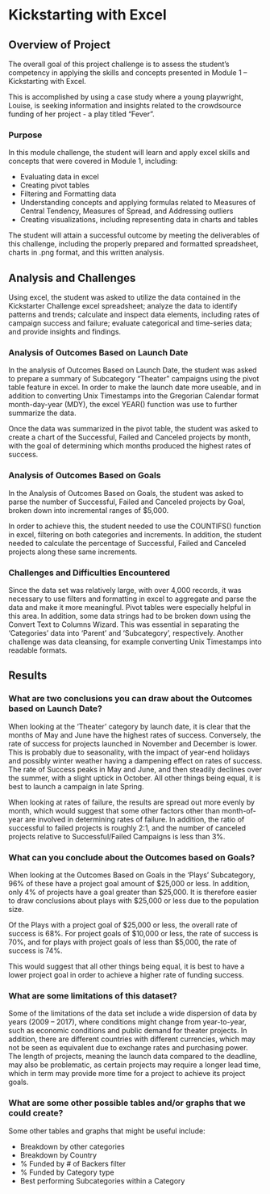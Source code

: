 
# Kickstarting with Excel

## Overview of Project
The overall goal of this project challenge is to assess the student’s competency in applying the skills and concepts presented in Module 1 – Kickstarting with Excel.

This is accomplished by using a case study where a young playwright, Louise, is seeking information and insights related to the crowdsource funding of her project - a play titled “Fever”. 

### Purpose

In this module challenge, the student will learn and apply excel skills and concepts that were covered in Module 1, including:
-	Evaluating data in excel
-	Creating pivot tables
-	Filtering and Formatting data
-	Understanding concepts and applying formulas related to Measures of Central Tendency, Measures of Spread, and Addressing outliers
-	Creating visualizations, including representing data in charts and tables

The student will attain a successful outcome by meeting the deliverables of this challenge, including the properly prepared and formatted spreadsheet, charts in .png format, and this written analysis.


## Analysis and Challenges

Using excel, the student was asked to utilize the data contained in the Kickstarter Challenge excel spreadsheet; analyze the data to identify patterns and trends; calculate and inspect data elements, including rates of campaign success and failure; evaluate categorical and time-series data; and provide insights and findings. 

### Analysis of Outcomes Based on Launch Date

In the analysis of Outcomes Based on Launch Date, the student was asked to prepare a summary of Subcategory “Theater” campaigns using the pivot table feature in excel. In order to make the launch date more useable, and in addition to converting Unix Timestamps into the Gregorian Calendar format month-day-year (MDY), the excel YEAR() function was use to further summarize the data. 

Once the data was summarized in the pivot table, the student was asked to create a chart of the Successful, Failed and Canceled projects by month, with the goal of determining which months produced the highest rates of success. 


### Analysis of Outcomes Based on Goals

In the Analysis of Outcomes Based on Goals, the student was asked to parse the number of Successful, Failed and Canceled projects by Goal, broken down into incremental ranges of $5,000. 

In order to achieve this, the student needed to use the COUNTIFS() function in excel, filtering on both categories and increments. In addition, the student needed to calculate the percentage of Successful, Failed and Canceled projects along these same increments. 


### Challenges and Difficulties Encountered

Since the data set was relatively large, with over 4,000 records, it was necessary to use filters and formatting in excel to aggregate and parse the data and make it more meaningful. Pivot tables were especially helpful in this area. In addition, some data strings had to be broken down using the Convert Text to Columns Wizard. This was essential in separating the ‘Categories’ data into ‘Parent’ and ‘Subcategory’, respectively. Another challenge was data cleansing, for example converting Unix Timestamps into readable formats. 


## Results

### What are two conclusions you can draw about the Outcomes based on Launch Date?

When looking at the ‘Theater’ category by launch date, it is clear that the months of May and June have the highest rates of success. Conversely, the rate of success for projects launched in November and December is lower. This is probably due to seasonality, with the impact of year-end holidays and possibly winter weather having a dampening effect on rates of success. The rate of Success peaks in May and June, and then steadily declines over the summer, with a slight uptick in October. All other things being equal, it is best to launch a campaign in late Spring. 

When looking at rates of failure, the results are spread out more evenly by month, which would suggest that some other factors other than month-of-year are involved in determining rates of failure. In addition, the ratio of successful to failed projects is roughly 2:1, and the number of canceled projects relative to Successful/Failed Campaigns is less than 3%.

### What can you conclude about the Outcomes based on Goals?

When looking at the Outcomes Based on Goals in the ‘Plays’ Subcategory, 96% of these have a project goal amount of $25,000 or less. In addition, only 4% of projects have a goal greater than $25,000. It is therefore easier to draw conclusions about plays with $25,000 or less due to the population size. 

Of the Plays with a project goal of $25,000 or less, the overall rate of success is 68%. For project goals of $10,000 or less, the rate of success is 70%, and for plays with project goals of less than $5,000, the rate of success is 74%.

This would suggest that all other things being equal, it is best to have a lower project goal in order to achieve a higher rate of funding success.

### What are some limitations of this dataset?

Some of the limitations of the data set include a wide dispersion of data by years (2009 – 2017), where conditions might change from year-to-year, such as economic conditions and public demand for theater projects. In addition, there are different countries with different currencies, which may not be seen as equivalent due to exchange rates and purchasing power. The length of projects, meaning the launch data compared to the deadline, may also be problematic, as certain projects may require a longer lead time, which in term may provide more time for a project to achieve its project goals. 


### What are some other possible tables and/or graphs that we could create?

Some other tables and graphs that might be useful include:
-  Breakdown by other categories
-	 Breakdown by Country
-	 % Funded by # of Backers filter
-	 % Funded by Category type
-  Best performing Subcategories within a Category
